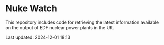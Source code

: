 # Nuke Watch

This repository includes code for retrieving the latest information available on the output of EDF nuclear power plants in the UK.

Last updated: 2024-12-01 18:13